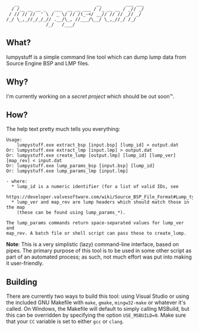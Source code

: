 ```
   __                             __         ___ ___
  / /__ __ __ _   ___  __ __ ___ / /_ __ __ / _// _/
 / // // //  ' \ / _ \/ // /(_-</ __// // // _// _/
/_/ \_,_//_/_/_// .__/\_, //___/\__/ \_,_//_/ /_/
               /_/   /___/
```
## What?
lumpystuff is a simple command line tool which can dump lump data from Source
Engine BSP and LMP files.

## Why?
I'm currently working on a _secret project_ which should be out soon™.

## How?
The help text pretty much tells you everything:
```
Usage:
    lumpystuff.exe extract_bsp [input.bsp] [lump_id] > output.dat
Or: lumpystuff.exe extract_lmp [input.lmp] > output.dat
Or: lumpystuff.exe create_lump [output.lmp] [lump_id] [lump_ver] [map_rev] < input.dat
Or: lumpystuff.exe lump_params_bsp [input.bsp] [lump_id]
Or: lumpystuff.exe lump_params_lmp [input.lmp]

- where:
  * lump_id is a numeric identifier (for a list of valid IDs, see
    https://developer.valvesoftware.com/wiki/Source_BSP_File_Format#Lump_types)
  * lump_ver and map_rev are lump headers which should match those in the map
    (these can be found using lump_params_*).

The lump_params commands return space-separated values for lump_ver and
map_rev. A batch file or shell script can pass these to create_lump.
```
**Note**: This is a very simplistic (lazy) command-line interface, based on
pipes. The primary purpose of this tool is to be used in some other script as
part of an automated process; as such, not much effort was put into making it
user-friendly.

## Building
There are currently two ways to build this tool: using Visual Studio or using
the included GNU Makefile with `make`, `gmake`, `mingw32-make` or whatever it's
called. On Windows, the Makefile will default to simply calling MSBuild, but
this can be overridden by specifying the option `USE_MSBUILD=0`. Make sure that
your `CC` variable is set to either `gcc` or `clang`.
